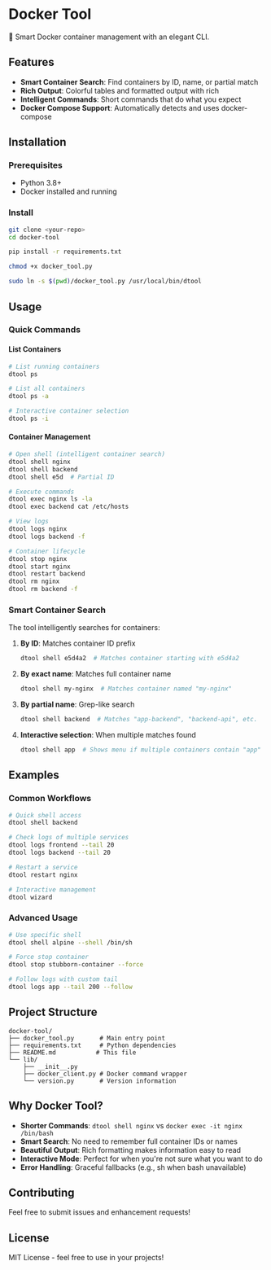 # Docker Tool

🐳 Smart Docker container management with an elegant CLI.

## Features

- **Smart Container Search**: Find containers by ID, name, or partial match
- **Rich Output**: Colorful tables and formatted output with rich
- **Intelligent Commands**: Short commands that do what you expect
- **Docker Compose Support**: Automatically detects and uses docker-compose

## Installation

### Prerequisites

- Python 3.8+
- Docker installed and running

### Install

```bash
git clone <your-repo>
cd docker-tool

pip install -r requirements.txt

chmod +x docker_tool.py

sudo ln -s $(pwd)/docker_tool.py /usr/local/bin/dtool
```

## Usage

### Quick Commands

#### List Containers

```bash
# List running containers
dtool ps

# List all containers
dtool ps -a

# Interactive container selection
dtool ps -i
```

#### Container Management

```bash
# Open shell (intelligent container search)
dtool shell nginx
dtool shell backend
dtool shell e5d  # Partial ID

# Execute commands
dtool exec nginx ls -la
dtool exec backend cat /etc/hosts

# View logs
dtool logs nginx
dtool logs backend -f

# Container lifecycle
dtool stop nginx
dtool start nginx
dtool restart backend
dtool rm nginx
dtool rm backend -f
```

### Smart Container Search

The tool intelligently searches for containers:

1. **By ID**: Matches container ID prefix
   ```bash
   dtool shell e5d4a2  # Matches container starting with e5d4a2
   ```

2. **By exact name**: Matches full container name
   ```bash
   dtool shell my-nginx  # Matches container named "my-nginx"
   ```

3. **By partial name**: Grep-like search
   ```bash
   dtool shell backend  # Matches "app-backend", "backend-api", etc.
   ```

4. **Interactive selection**: When multiple matches found
   ```bash
   dtool shell app  # Shows menu if multiple containers contain "app"
   ```

## Examples

### Common Workflows

```bash
# Quick shell access
dtool shell backend

# Check logs of multiple services
dtool logs frontend --tail 20
dtool logs backend --tail 20

# Restart a service
dtool restart nginx

# Interactive management
dtool wizard
```

### Advanced Usage

```bash
# Use specific shell
dtool shell alpine --shell /bin/sh

# Force stop container
dtool stop stubborn-container --force

# Follow logs with custom tail
dtool logs app --tail 200 --follow
```

## Project Structure

```
docker-tool/
├── docker_tool.py       # Main entry point
├── requirements.txt     # Python dependencies
├── README.md           # This file
└── lib/
    ├── __init__.py
    ├── docker_client.py # Docker command wrapper
    └── version.py       # Version information
```

## Why Docker Tool?

- **Shorter Commands**: `dtool shell nginx` vs `docker exec -it nginx /bin/bash`
- **Smart Search**: No need to remember full container IDs or names
- **Beautiful Output**: Rich formatting makes information easy to read
- **Interactive Mode**: Perfect for when you're not sure what you want to do
- **Error Handling**: Graceful fallbacks (e.g., sh when bash unavailable)

## Contributing

Feel free to submit issues and enhancement requests!

## License

MIT License - feel free to use in your projects!